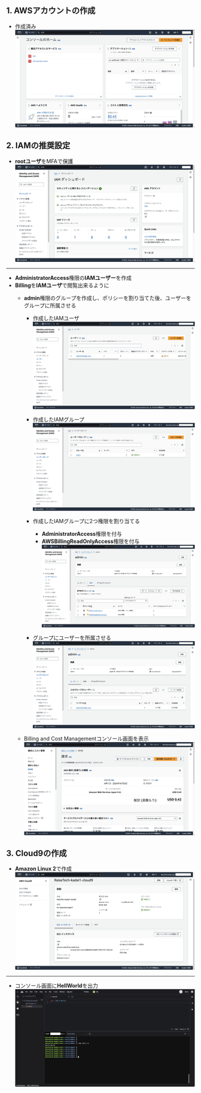 ## 1. AWSアカウントの作成
- 作成済み
  ![AWSアカウントの作成](./img/capture01.png)

## 2. IAMの推奨設定
- **rootユーザ**をMFAで保護
![rootユーザをMFAで保護](./img/capture02.png)
---
- **AdministratorAccess**権限の**IAMユーザー**を作成
- **Billing**を**IAMユーザ**で閲覧出来るように
  - **admin**権限のグループを作成し、ポリシーを割り当てた後、ユーザーをグループに所属させる
    - 作成したIAMユーザ
      ![作成したIAMユーザ](./img/capture03.png)

    - 作成したIAMグループ
      ![作成したIAMグループ](./img/capture08.png)

    - 作成したIAMグループに2つ権限を割り当てる
      - **AdministratorAccess**権限を付与
      - **AWSBillingReadOnlyAccess**権限を付与
        ![権限を付与](./img/capture09.png)

    - グループにユーザーを所属させる
      ![ユーザを所属させる](./img/capture10.png)

  - Billing and Cost Managementコンソール画面を表示
    ![Billing and Cost Managementコンソール画面を表示](./img/capture05.png)

## 3. Cloud9の作成
- **Amazon Linux 2**で作成
![Cloud9をAmazon Linux 2で作成](./img/capture06.png)
---

- コンソール画面に**HellWorld**を出力
![コンソール画面にHellWorldを出力](./img/capture07.png)
